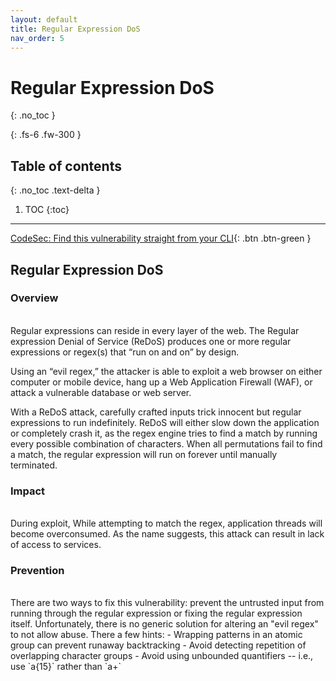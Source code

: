 ```yaml
---
layout: default
title: Regular Expression DoS
nav_order: 5
---
```


# Regular Expression DoS
{: .no_toc }

{: .fs-6 .fw-300 }

## Table of contents
{: .no_toc .text-delta }

1. TOC
{:toc}

---
[CodeSec: Find this vulnerability straight from your CLI](https://www.contrastsecurity.com/developer/codesec/){: .btn .btn-green }

## Regular Expression DoS

### Overview 
<br/> 
Regular expressions can reside in every layer of the web. The Regular expression Denial of Service (ReDoS) produces one or more regular expressions or regex(s) that “run on and on” by design. 

Using an “evil regex,” the attacker is able to exploit a web browser on either computer or mobile device, hang up a Web Application Firewall (WAF), or attack a vulnerable database or web server.

With a ReDoS attack, carefully crafted inputs trick innocent but regular expressions to run indefinitely. ReDoS will either slow down the application or completely crash it, as the regex engine tries to find a match by running every possible combination of characters. When all permutations fail to find a match, the regular expression will run on forever until manually terminated.


### Impact 
<br/>
During exploit, While attempting to match the regex, application threads will become overconsumed. 
As the name suggests, this attack can result in lack of access to services. 


### Prevention 
<br/>
There are two ways to fix this vulnerability: prevent the untrusted input from running through the regular expression or fixing the regular expression
itself. 
Unfortunately, there is no generic solution for altering an "evil regex" to not allow abuse. There a few hints: 
- Wrapping patterns in an atomic group can prevent runaway backtracking
- Avoid detecting repetition of overlapping character groups
- Avoid using unbounded quantifiers -- i.e., use `a{15}` rather than `a+` 